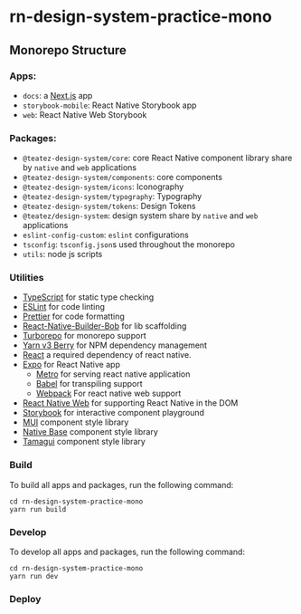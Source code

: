 # rn-design-system-practice-mono

## Monorepo Structure

### Apps:
- `docs`: a [Next.js](https://nextjs.org/) app
- `storybook-mobile`: React Native Storybook app 
- `web`: React Native Web Storybook

### Packages:
- `@teatez-design-system/core`: core React Native component library share by `native` and `web` applications
- `@teatez-design-system/components`: core components
- `@teatez-design-system/icons`: Iconography
- `@teatez-design-system/typography`: Typography
- `@teatez-design-system/tokens`: Design Tokens
- `@teatez/design-system`: design system share by `native` and `web` applications
- `eslint-config-custom`: `eslint` configurations
- `tsconfig`: `tsconfig.json`s used throughout the monorepo
- `utils`: node js scripts

### Utilities

- [TypeScript](https://www.typescriptlang.org/) for static type checking
- [ESLint](https://eslint.org/) for code linting
- [Prettier](https://prettier.io) for code formatting
- [React-Native-Builder-Bob](https://github.com/callstack/react-native-builder-bob) for  lib scaffolding
- [Turborepo](https://turbo.build/) for monorepo support
- [Yarn v3 Berry](https://yarnpkg.com/) for NPM dependency management
- [React]() a required dependency of react native.
- [Expo](https://docs.expo.dev/) for React Native app
  - [Metro]() for serving react native application
  - [Babel]() for transpiling support
  - [Webpack](https://webpack.js.org/) For react native web support
- [React Native Web]() for supporting React Native in the DOM
- [Storybook]() for interactive component playground
- [MUI]() component style library
- [Native Base]() component style library
- [Tamagui](https://tamagui.dev/) component style library

### Build

To build all apps and packages, run the following command:

``` shell
cd rn-design-system-practice-mono
yarn run build
```

### Develop

To develop all apps and packages, run the following command:

``` shell
cd rn-design-system-practice-mono
yarn run dev
```

### Deploy
